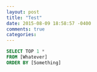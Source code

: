 ```yaml
---
layout: post
title: "Test"
date: 2015-08-09 18:58:57 -0400
comments: true
categories: 
---
```

``` sql Test post
SELECT TOP 1 *
FROM [Whatever]
ORDER BY [Something]
```

